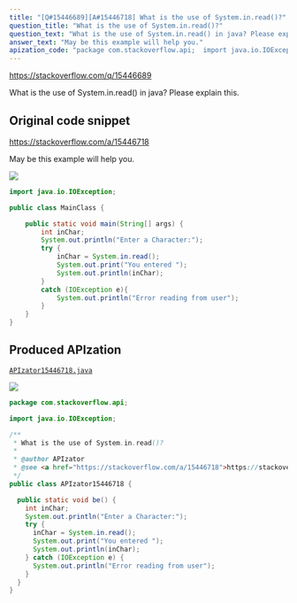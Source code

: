 ```yaml
---
title: "[Q#15446689][A#15446718] What is the use of System.in.read()?"
question_title: "What is the use of System.in.read()?"
question_text: "What is the use of System.in.read() in java? Please explain this."
answer_text: "May be this example will help you."
apization_code: "package com.stackoverflow.api;  import java.io.IOException;  /**  * What is the use of System.in.read()?  *  * @author APIzator  * @see <a href=\"https://stackoverflow.com/a/15446718\">https://stackoverflow.com/a/15446718</a>  */ public class APIzator15446718 {    public static void be() {     int inChar;     System.out.println(\"Enter a Character:\");     try {       inChar = System.in.read();       System.out.print(\"You entered \");       System.out.println(inChar);     } catch (IOException e) {       System.out.println(\"Error reading from user\");     }   } }"
---
```


https://stackoverflow.com/q/15446689

What is the use of System.in.read() in java?
Please explain this.



## Original code snippet

https://stackoverflow.com/a/15446718

May be this example will help you.

<div class="code-logo"><img src="/stackoverflow.png" /></div>

```java
import java.io.IOException;

public class MainClass {

    public static void main(String[] args) {
        int inChar;
        System.out.println("Enter a Character:");
        try {
            inChar = System.in.read();
            System.out.print("You entered ");
            System.out.println(inChar);
        }
        catch (IOException e){
            System.out.println("Error reading from user");
        }
    }
}
```

## Produced APIzation

[`APIzator15446718.java`](https://github.com/pasqualesalza/apization-temp-data/raw/master/search/APIzator15446718.java)

<div class="code-logo"><img src="/apizator.png" /></div>

```java
package com.stackoverflow.api;

import java.io.IOException;

/**
 * What is the use of System.in.read()?
 *
 * @author APIzator
 * @see <a href="https://stackoverflow.com/a/15446718">https://stackoverflow.com/a/15446718</a>
 */
public class APIzator15446718 {

  public static void be() {
    int inChar;
    System.out.println("Enter a Character:");
    try {
      inChar = System.in.read();
      System.out.print("You entered ");
      System.out.println(inChar);
    } catch (IOException e) {
      System.out.println("Error reading from user");
    }
  }
}

```